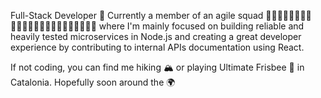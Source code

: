 Full-Stack Developer 🤖
Currently a member of an agile squad 🧕🦸🏿‍♀️🤖👨🏼‍🔬👨🏻‍🚀🕵🏿‍♂️👩🏾‍🎓👩🏻‍💻👩🏽‍🎨 where I'm mainly focused on building reliable and heavily tested microservices in Node.js
and creating a great developer experience by contributing to internal APIs documentation using React.

If not coding, you can find me hiking 🏔 or playing Ultimate Frisbee 🥏 in Catalonia. Hopefully soon around the 🌍

